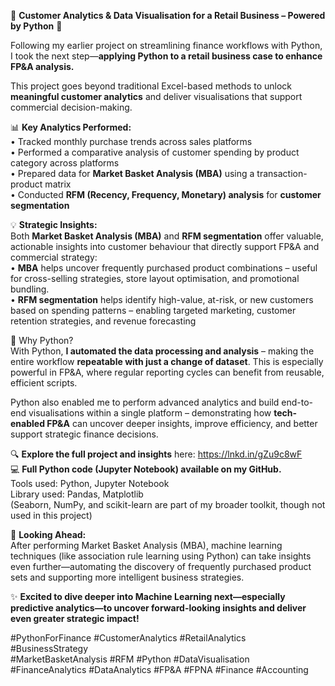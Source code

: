 🚀 **Customer Analytics & Data Visualisation for a Retail Business – Powered by Python** 🚀

Following my earlier project on streamlining finance workflows with Python, I took the next step—**applying Python to a retail business case to enhance FP&A analysis.** 

This project goes beyond traditional Excel-based methods to unlock **meaningful customer analytics** and deliver visualisations that support commercial decision-making.

📊 **Key Analytics Performed:**
<br/> • Tracked monthly purchase trends across sales platforms
<br/> • Performed a comparative analysis of customer spending by product category across platforms
<br/> • Prepared data for **Market Basket Analysis (MBA)** using a transaction-product matrix
<br/> • Conducted **RFM (Recency, Frequency, Monetary) analysis** for **customer segmentation**

💡 **Strategic Insights:**
<br/> Both **Market Basket Analysis (MBA)** and **RFM segmentation** offer valuable, actionable insights into customer behaviour that directly support FP&A and commercial strategy:
<br/> •	**MBA** helps uncover frequently purchased product combinations – useful for cross-selling strategies, store layout optimisation, and promotional bundling.
<br/> •	**RFM segmentation** helps identify high-value, at-risk, or new customers based on spending patterns – enabling targeted marketing, customer retention strategies, and revenue forecasting

🧠 Why Python?
<br/> With Python, **I automated the data processing and analysis** – making the entire workflow **repeatable with just a change of dataset**. This is especially powerful in FP&A, where regular reporting cycles can benefit from reusable, efficient scripts.

Python also enabled me to perform advanced analytics and build end-to-end visualisations within a single platform – demonstrating how **tech-enabled FP&A** can uncover deeper insights, improve efficiency, and better support strategic finance decisions.

🔍 **Explore the full project and insights** here:  https://lnkd.in/gZu9c8wF
<br/> 💻 **Full Python code (Jupyter Notebook) available on my GitHub.**
<br/> Tools used: Python, Jupyter Notebook
<br/> Library used: Pandas, Matplotlib 
<br/> (Seaborn, NumPy, and scikit-learn are part of my broader toolkit, though not used in this project)

🔄 **Looking Ahead:**
<br/> After performing Market Basket Analysis (MBA), machine learning techniques (like association rule learning using Python) can take insights even further—automating the discovery of frequently purchased product sets and supporting more intelligent business strategies.

✨ **Excited to dive deeper into Machine Learning next—especially predictive analytics—to uncover forward-looking insights and deliver even greater strategic impact!**

#PythonForFinance #CustomerAnalytics #RetailAnalytics #BusinessStrategy 
<br/> #MarketBasketAnalysis #RFM #Python #DataVisualisation
<br/> #FinanceAnalytics #DataAnalytics #FP&A #FPNA #Finance #Accounting 


